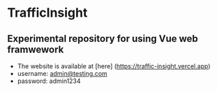 # TrafficInsight

## Experimental repository for using Vue web framwework

- The website is available at [here] (https://traffic-insight.vercel.app)
- username: admin@testing.com
- password: admin1234

